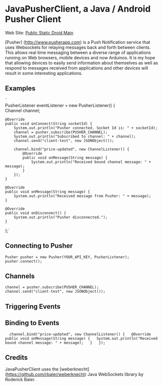 # JavaPusherClient, a Java / Android Pusher Client

Web Site: [Public Static Droid Main](http://publicstaticdroidmain.com/)

[Pusher] (http://www.pusherapp.com) is a Push Notification service that uses Websockets for relaying messages back and forth between clients.  This allows real time messaging between a diverse range of applications running on Web browsers, mobile devices and now Arduinos.  It is my hope that allowing devices to easily send information about themselves as well as respond to messages received from applications and other devices will result in some interesting applications.

## Examples
`  
	PusherListener eventListener = new PusherListener() {  
	Channel channel;
	
	@Override
	public void onConnect(String socketId) {
		System.out.println("Pusher connected. Socket Id is: " + socketId);
		channel = pusher.subscribe(PUSHER_CHANNEL);
		System.out.println("Subscribed to channel: " + channel);
		channel.send("client-test", new JSONObject());
		
		channel.bind("price-updated", new ChannelListener() {
			@Override
			public void onMessage(String message) {
				System.out.println("Received bound channel message: " + message);
			}
		});
	}

	@Override
	public void onMessage(String message) {
		System.out.println("Received message from Pusher: " + message);
	}

	@Override
	public void onDisconnect() {
		System.out.println("Pusher disconnected.");
	}
};`
## Connecting to Pusher
`
	Pusher pusher = new Pusher(YOUR_API_KEY, PusherListener);  
	pusher.connect();  
`
## Channels
	channel = pusher.subscribe(PUSHER_CHANNEL);  
	channel.send("client-test", new JSONObject());  
## Triggering Events

## Binding to Events
`  
channel.bind("price-updated", new ChannelListener() {  
	@Override  
	public void onMessage(String message) {  
		System.out.println("Received bound channel message: " + message);  
	}  
});  
`  
## Credits
JavaPusherClient uses the [weberknecht] (https://github.com/rbaier/weberknecht) Java WebSockets library by Roderick Baier.